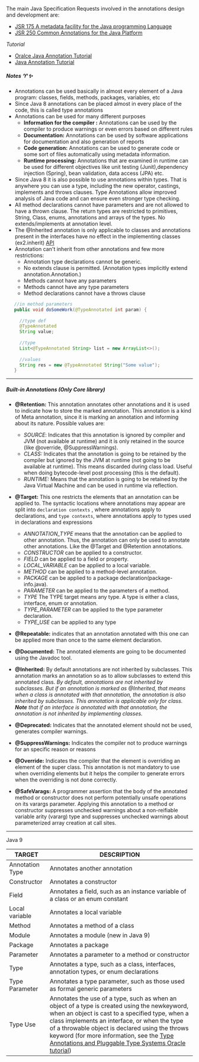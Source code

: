 The main Java Specification Requests involved in the annotations design and development are:
* [JSR 175 A metadata facility for the Java programming Language][1]
* [JSR 250 Common Annotations for the Java Platform][2]

*Tutorial*
* [Oralce Java Annotation Tutorial][3]
* [Java Annotation Tutorial][5]

##### Notes :aries: :sparkles:
 * Annotations can be used basically in almost every element of a Java program: classes, fields, methods, packages, variables, etc
 * Since Java 8 annotations can be placed
almost in every place of the code, this is called type annotations
 * Annotations can be used for many different purposes
   * **Information for the compiler :** Annotations can be used by the compiler to produce warnings or even errors based on different rules
   * **Documentation:** Annotations can be used by software applications for documentation and also generation of reports
   * **Code generation:** Annotations can be used to generate code or some sort of files automatically using metadata information.
   * **Runtime processing:** Annotations that are examined in runtime can be used for different objectives like unit testing (Junit),dependency injection (Spring), bean validation, data access (JPA) etc.
 * Since Java 8 it is also possible to use annotations within types. That is anywhere you can use a type, including the new operator,
castings, implements and throws clauses. Type Annotations allow improved analysis of Java code and can ensure even stronger
type checking. 
 * All method declarations cannot have parameters and are not allowed to have a thrown clause. The return
types are restricted to primitives, String, Class, enums, annotations and arrays of the types. No extends/implements at annotation level.
 * The @Inherited annotation is only applicable to classes and annotations present in the interfaces have no effect in the implementing
classes (ex2.inherit) [API][4]
 * Annotation can't inherit from other annotations and few more restrictions:
   * Annotation type declarations cannot be generic.
   * No extends clause is permitted. (Annotation types implicitly extend annotation.Annotation.)
   * Methods cannot have any parameters
   * Methods cannot have any type parameters
   * Method declarations cannot have a throws clause

```java
   //in method parameters
   public void doSomeWork(@TypeAnnotated int param) {
   
     //type def
     @TypeAnnotated
     String value;
     
     //type
     List<@TypeAnnotated String> list = new ArrayList<>();
     
     //values
     String res = new @TypeAnnotated String("Some value");
   }
```
___    
##### Built-in Annotations (Only Core library)

 * **@Retention:** This annotation annotates other annotations and it is used to indicate how to store the marked annotation. This
annotation is a kind of Meta annotation, since it is marking an annotation and informing about its nature. Possible values are:
    * *SOURCE*: Indicates that this annotation is ignored by compiler and JVM (not available at runtime) and it is only retained in the source (like @override, @SuppressWarnings).
    * _CLASS:_ Indicates that the annotation is going to be retained by the compiler but ignored by the JVM at runtime (not going to be available at runtime). This means discarded during class load. Useful when doing bytecode-level post processing (this is the default).
    * _RUNTIME:_ Means that the annotation is going to be retained by the Java Virtual Machine and can be used in runtime via reflection.

 * **@Target:** This one restricts the elements that an annotation can be applied to. The syntactic locations where annotations may appear are split into `declaration contexts` , where annotations apply to declarations, and `type contexts`, where annotations apply to types used in declarations and expressions
     *  *ANNOTATION_TYPE* means that the annotation can be applied to other annotation. Thus, the annotation can only be used to annotate other annotations. Like the @Target and @Retention annotations. 
     *  *CONSTRUCTOR* can be applied to a constructor.
     *  *FIELD* can be applied to a field or property.
     *  *LOCAL_VARIABLE* can be applied to a local variable.
     *  _METHOD_ can be applied to a method-level annotation.
     *  _PACKAGE_ can be applied to a package declaration(package-info.java).
     *  _PARAMETER_ can be applied to the parameters of a method.
     *  _TYPE_ The TYPE target means any type. A type is either a class, interface, enum or annotation.
     *  *TYPE_PARAMETER* can be applied to the type parameter declaration.
     *  *TYPE_USE* can be applied to any type

 * **@Repeatable:** indicates that an annotation annotated with this one can be applied more than once to the same element
declaration.

 * **@Documented:** The annotated elements are going to be documented using the Javadoc tool.

 * **@Inherited:** By default annotations are not inherited by subclasses. This annotation marks an annotation so as to allow subclasses to extend this annotated class.
     _By default, annotations are not inherited by subclasses. But if an annotation is marked as  @Inherited, that means when a class is annotated with that annotation, the annotation is also inherited by subclasses. This annotation is applicable only for class. **Note** that if an interface is annotated with that annotation, the annotation is not inherited by implementing classes._

 * **@Deprecated:** Indicates that the annotated element should not be used, generates compiler warnings.

 * **@SuppressWarnings:** Indicates the compiler not to produce warnings for an specific reason or reasons

 * **@Override:** Indicates the compiler that the element is overriding an element of the super class. This annotation is not
mandatory to use when overriding elements but it helps the compiler to generate errors when the overriding is not done
correctly.

 * **@SafeVarags:** A programmer assertion that the body of the annotated method or constructor does not perform potentially unsafe operations on its varargs parameter. Applying this annotation to a method or constructor suppresses unchecked warnings about a non-reifiable variable arity (vararg) type and suppresses unchecked warnings about parameterized array creation at call sites.


-------------------------------
Java 9 

|TARGET	| DESCRIPTION |
|-------|-------------| 
|Annotation Type|Annotates another annotation|
|Constructor| Annotates a constructor|
|Field|Annotates a field, such as an instance variable of a class or an enum constant|
|Local variable|	Annotates a local variable|
|Method|	Annotates a method of a class|
|Module|	Annotates a module (new in Java 9)|
|Package|	Annotates a package|
|Parameter|	Annotates a parameter to a method or constructor|
|Type|	Annotates a type, such as a class, interfaces, annotation types, or enum declarations|
|Type Parameter|	Annotates a type parameter, such as those used as formal generic parameters|
|Type Use|	Annotates the use of a type, such as when an object of a type is created using the newkeyword, when an object is cast to a specified type, when a class implements an interface, or when the type of a throwable object is declared using the throws keyword (for more information, see the [Type Annotations and Pluggable Type Systems Oracle tutorial][6])|

[1]: https://www.jcp.org/aboutJava/communityprocess/final/jsr175/index.html
[2]: https://jcp.org/en/jsr/detail?id=250
[3]: https://docs.oracle.com/javase/tutorial/java/annotations/index.html
[4]: https://docs.oracle.com/javase/7/docs/api/java/lang/annotation/Inherited.html
[5]: http://tutorials.jenkov.com/java/annotations.html
[6]: https://docs.oracle.com/javase/tutorial/java/annotations/type_annotations.html

